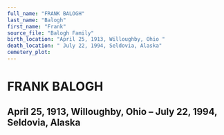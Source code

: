 ```yaml
---
full_name: "FRANK BALOGH"
last_name: "Balogh"
first_name: "Frank"
source_file: "Balogh Family"
birth_location: "April 25, 1913, Willoughby, Ohio "
death_location: " July 22, 1994, Seldovia, Alaska"
cemetery_plot: 
---
```

# FRANK BALOGH

## April 25, 1913, Willoughby, Ohio – July 22, 1994, Seldovia, Alaska


